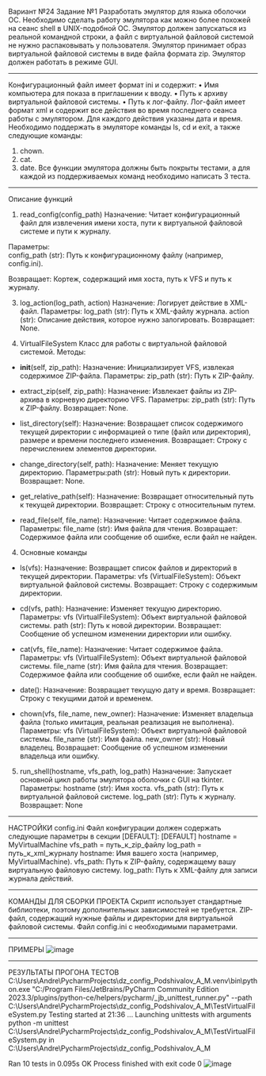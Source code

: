 Вариант №24
Задание №1
Разработать эмулятор для языка оболочки ОС. Необходимо сделать работу
эмулятора как можно более похожей на сеанс shell в UNIX-подобной ОС.
Эмулятор должен запускаться из реальной командной строки, а файл с
виртуальной файловой системой не нужно распаковывать у пользователя.
Эмулятор принимает образ виртуальной файловой системы в виде файла формата
zip. Эмулятор должен работать в режиме GUI.
***
Конфигурационный файл имеет формат ini и содержит:
• Имя компьютера для показа в приглашении к вводу.
• Путь к архиву виртуальной файловой системы.
• Путь к лог-файлу.
Лог-файл имеет формат xml и содержит все действия во время последнего
сеанса работы с эмулятором. Для каждого действия указаны дата и время.
Необходимо поддержать в эмуляторе команды ls, cd и exit, а также
следующие команды:
1. chown.
2. cat.
3. date.
Все функции эмулятора должны быть покрыты тестами, а для каждой из
поддерживаемых команд необходимо написать 3 теста.
***
Описание функций
1. read_config(config_path)
Назначение:
Читает конфигурационный файл для извлечения имени хоста, пути к виртуальной файловой системе и пути к журналу.

Параметры:  
config_path (str): Путь к конфигурационному файлу (например, config.ini).

Возвращает: 
Кортеж, содержащий имя хоста, путь к VFS и путь к журналу.

3. log_action(log_path, action)
Назначение: Логирует действие в XML-файл.
Параметры:  log_path (str): Путь к XML-файлу журнала.
action (str): Описание действия, которое нужно залогировать.
Возвращает: None.

4. VirtualFileSystem
Класс для работы с виртуальной файловой системой.
Методы:
* __init__(self, zip_path):
Назначение: Инициализирует VFS, извлекая содержимое ZIP-файла.
Параметры:  zip_path (str): Путь к ZIP-файлу.

* extract_zip(self, zip_path):
Назначение: Извлекает файлы из ZIP-архива в корневую директорию VFS.
Параметры: zip_path (str): Путь к ZIP-файлу.
Возвращает: None.

* list_directory(self):
Назначение: Возвращает список содержимого текущей директории с информацией о типе (файл или директория), размере и времени последнего изменения.
Возвращает: Строку с перечислением элементов директории.

* change_directory(self, path):
Назначение: Меняет текущую директорию.
Параметры:path (str): Новый путь к директории.
Возвращает: None.

* get_relative_path(self):
Назначение: Возвращает относительный путь к текущей директории.
Возвращает: Строку с относительным путем.

* read_file(self, file_name):
Назначение: Читает содержимое файла.
Параметры:  file_name (str): Имя файла для чтения.
Возвращает: Содержимое файла или сообщение об ошибке, если файл не найден.

4. Основные команды

* ls(vfs):
Назначение: Возвращает список файлов и директорий в текущей директории.
Параметры:  vfs (VirtualFileSystem): Объект виртуальной файловой системы.
Возвращает: Строку с содержимым директории.

* cd(vfs, path):
Назначение: Изменяет текущую директорию.
Параметры:  vfs (VirtualFileSystem): Объект виртуальной файловой системы.
            path (str): Путь к новой директории.
Возвращает: Сообщение об успешном изменении директории или ошибку.

* cat(vfs, file_name):
Назначение: Читает содержимое файла.
Параметры:  vfs (VirtualFileSystem): Объект виртуальной файловой системы.
            file_name (str): Имя файла для чтения.
Возвращает: Содержимое файла или сообщение об ошибке, если файл не найден.

* date():
Назначение: Возвращает текущую дату и время.
Возвращает: Строку с текущими датой и временем.

* chown(vfs, file_name, new_owner):
Назначение: Изменяет владельца файла (только имитация, реальная реализация не выполнена).
Параметры:  vfs (VirtualFileSystem): Объект виртуальной файловой системы.
            file_name (str): Имя файла.
            new_owner (str): Новый владелец.
Возвращает: Сообщение об успешном изменении владельца или ошибку.

5. run_shell(hostname, vfs_path, log_path)
Назначение: Запускает основной цикл работы эмулятора оболочки с GUI на tkinter.
Параметры:  hostname (str): Имя хоста.
            vfs_path (str): Путь к виртуальной файловой системе.
            log_path (str): Путь к журналу.
Возвращает: None
***
НАСТРОЙКИ
config.ini
Файл конфигурации должен содержать следующие параметры в секции [DEFAULT]:
[DEFAULT]
    hostname = MyVirtualMachine
    vfs_path = путь_к_zip_файлу
    log_path = путь_к_xml_журналу
hostname: Имя вашего хоста (например, MyVirtualMachine).
vfs_path: Путь к ZIP-файлу, содержащему вашу виртуальную файловую систему.
log_path: Путь к XML-файлу для записи журнала действий.
***
КОМАНДЫ ДЛЯ СБОРКИ ПРОЕКТА
Скрипт использует стандартные библиотеки, поэтому дополнительных зависимостей не требуется.
ZIP-файл, содержащий нужные файлы и директории для виртуальной файловой системы.
Файл config.ini с необходимыми параметрами.
***
ПРИМЕРЫ
![image](https://github.com/user-attachments/assets/110e0053-04b5-49de-83db-0d68c58632f2)
***
РЕЗУЛЬТАТЫ ПРОГОНА ТЕСТОВ
C:\Users\Andre\PycharmProjects\dz_config_Podshivalov_A_M\.venv\bin\python.exe "C:/Program Files/JetBrains/PyCharm Community Edition 2023.3/plugins/python-ce/helpers/pycharm/_jb_unittest_runner.py" --path C:\Users\Andre\PycharmProjects\dz_config_Podshivalov_A_M\TestVirtualFileSystem.py 
Testing started at 21:36 ...
Launching unittests with arguments python -m unittest C:\Users\Andre\PycharmProjects\dz_config_Podshivalov_A_M\TestVirtualFileSystem.py in C:\Users\Andre\PycharmProjects\dz_config_Podshivalov_A_M

Ran 10 tests in 0.095s
OK
Process finished with exit code 0
![image](https://github.com/user-attachments/assets/61f04c77-e20f-422b-a810-d5668ea975c7)

